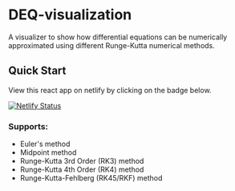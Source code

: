 # DEQ-visualization

A visualizer to show how differential equations can be numerically approximated using different Runge-Kutta numerical methods.

## Quick Start
View this react app on netlify by clicking on the badge below.

[![Netlify Status](https://api.netlify.com/api/v1/badges/a732c035-b9ca-4200-85f4-1ff300caf34f/deploy-status)](https://sarthak-deq.netlify.app/)

### Supports: 
- Euler's method
- Midpoint method
- Runge-Kutta 3rd Order (RK3) method
- Runge-Kutta 4th Order (RK4) method
- Runge-Kutta-Fehlberg (RK45/RKF) method
